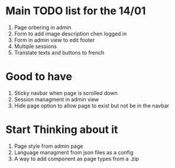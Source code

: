 # Main TODO list for the 14/01
1. Page orbering in admin
2. Form to add image description chen logged in
3. Form in admin view to edit footer
4. Multiple sessions
5. Translate texts and buttons to french

# Good to have
1. Sticky navbar when page is scrolled down
2. Session managment in admin view
3. Hide page option to allow page to exist but not be in the navbar

# Start Thinking about it
1. Page style from admin page
2. Language managment from json files as a config
3. A way to add component as page types from a .zip

